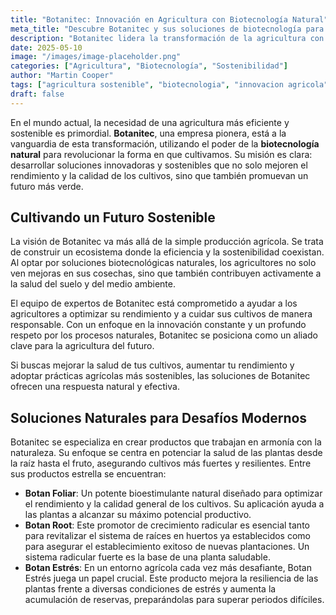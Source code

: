```yaml
---
title: "Botanitec: Innovación en Agricultura con Biotecnología Natural"
meta_title: "Descubre Botanitec y sus soluciones de biotecnología para una agricultura sostenible"
description: "Botanitec lidera la transformación de la agricultura con soluciones biotecnológicas naturales, mejorando el rendimiento y la calidad de los cultivos de forma sostenible."
date: 2025-05-10
image: "/images/image-placeholder.png"
categories: ["Agricultura", "Biotecnología", "Sostenibilidad"]
author: "Martin Cooper"
tags: ["agricultura sostenible", "biotecnologia", "innovacion agricola"]
draft: false
---
```


En el mundo actual, la necesidad de una agricultura más eficiente y sostenible es primordial. **Botanitec**, una empresa pionera, está a la vanguardia de esta transformación, utilizando el poder de la **biotecnología natural** para revolucionar la forma en que cultivamos. Su misión es clara: desarrollar soluciones innovadoras y sostenibles que no solo mejoren el rendimiento y la calidad de los cultivos, sino que también promuevan un futuro más verde.


## Cultivando un Futuro Sostenible

La visión de Botanitec va más allá de la simple producción agrícola. Se trata de construir un ecosistema donde la eficiencia y la sostenibilidad coexistan. Al optar por soluciones biotecnológicas naturales, los agricultores no solo ven mejoras en sus cosechas, sino que también contribuyen activamente a la salud del suelo y del medio ambiente.

El equipo de expertos de Botanitec está comprometido a ayudar a los agricultores a optimizar su rendimiento y a cuidar sus cultivos de manera responsable. Con un enfoque en la innovación constante y un profundo respeto por los procesos naturales, Botanitec se posiciona como un aliado clave para la agricultura del futuro.

Si buscas mejorar la salud de tus cultivos, aumentar tu rendimiento y adoptar prácticas agrícolas más sostenibles, las soluciones de Botanitec ofrecen una respuesta natural y efectiva.

## Soluciones Naturales para Desafíos Modernos

Botanitec se especializa en crear productos que trabajan en armonía con la naturaleza. Su enfoque se centra en potenciar la salud de las plantas desde la raíz hasta el fruto, asegurando cultivos más fuertes y resilientes. Entre sus productos estrella se encuentran:

*   **Botan Foliar**: Un potente bioestimulante natural diseñado para optimizar el rendimiento y la calidad general de los cultivos. Su aplicación ayuda a las plantas a alcanzar su máximo potencial productivo.
*   **Botan Root**: Este promotor de crecimiento radicular es esencial tanto para revitalizar el sistema de raíces en huertos ya establecidos como para asegurar el establecimiento exitoso de nuevas plantaciones. Un sistema radicular fuerte es la base de una planta saludable.
*   **Botan Estrés**: En un entorno agrícola cada vez más desafiante, Botan Estrés juega un papel crucial. Este producto mejora la resiliencia de las plantas frente a diversas condiciones de estrés y aumenta la acumulación de reservas, preparándolas para superar periodos difíciles.


